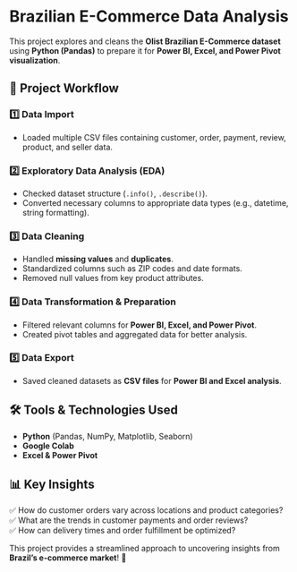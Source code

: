 # Brazilian E-Commerce Data Analysis  

This project explores and cleans the **Olist Brazilian E-Commerce dataset** using **Python (Pandas)** to prepare it for **Power BI, Excel, and Power Pivot visualization**.  

## 📌 Project Workflow  

### 1️⃣ Data Import  
- Loaded multiple CSV files containing customer, order, payment, review, product, and seller data.  

### 2️⃣ Exploratory Data Analysis (EDA)  
- Checked dataset structure (`.info()`, `.describe()`).  
- Converted necessary columns to appropriate data types (e.g., datetime, string formatting).  

### 3️⃣ Data Cleaning  
- Handled **missing values** and **duplicates**.  
- Standardized columns such as ZIP codes and date formats.  
- Removed null values from key product attributes.  

### 4️⃣ Data Transformation & Preparation  
- Filtered relevant columns for **Power BI, Excel, and Power Pivot**.  
- Created pivot tables and aggregated data for better analysis.  

### 5️⃣ Data Export  
- Saved cleaned datasets as **CSV files** for **Power BI and Excel analysis**.  

## 🛠 Tools & Technologies Used  
- **Python** (Pandas, NumPy, Matplotlib, Seaborn)
- **Google Colab**
- **Excel & Power Pivot**

## 📊 Key Insights  
✅ How do customer orders vary across locations and product categories?  
✅ What are the trends in customer payments and order reviews?  
✅ How can delivery times and order fulfillment be optimized?  

This project provides a streamlined approach to uncovering insights from **Brazil’s e-commerce market**! 🚀  

